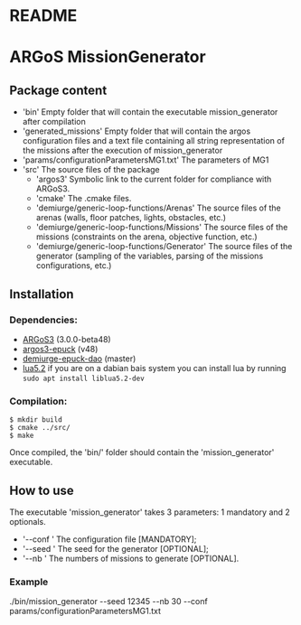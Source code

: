 # README
ARGoS MissionGenerator
======================

## Package content

- 'bin' Empty folder that will contain the executable mission_generator
after compilation
- 'generated_missions' Empty folder that will contain the argos configuration files and a text file containing all string representation of the missions after the execution of mission_generator
- 'params/configurationParametersMG1.txt' The parameters of MG1  
- 'src' The source files of the package
    - 'argos3' Symbolic link to the current folder for compliance with ARGoS3.
    - 'cmake' The .cmake files.
    - 'demiurge/generic-loop-functions/Arenas' The source files of the arenas (walls, floor patches, lights, obstacles, etc.)
    - 'demiurge/generic-loop-functions/Missions' The source files of the missions (constraints on the arena, objective function, etc.)
    - 'demiurge/generic-loop-functions/Generator' The source files of the generator (sampling of the variables, parsing of the missions configurations, etc.)


## Installation
### Dependencies:
- [ARGoS3](https://github.com/ilpincy/argos3) (3.0.0-beta48)
- [argos3-epuck](https://github.com/demiurge-project/argos3-epuck) (v48)
- [demiurge-epuck-dao](https://github.com/demiurge-project/demiurge-epuck-dao) (master)
- [lua5.2](https://www.lua.org/) if you are on a dabian bais system you can install lua by running `sudo apt install liblua5.2-dev` 

### Compilation:
    $ mkdir build
    $ cmake ../src/
    $ make

 Once compiled, the 'bin/' folder should contain the 'mission_generator' executable.

 ## How to use

 The executable 'mission_generator' takes 3 parameters: 1 mandatory and 2 optionals.

 - '--conf ' 	 The configuration file [MANDATORY];
 - '--seed ' 	 The seed for the generator [OPTIONAL];
 - '--nb '	     The numbers of missions to generate [OPTIONAL].
     
### Example

./bin/mission_generator --seed 12345 --nb 30 --conf params/configurationParametersMG1.txt
